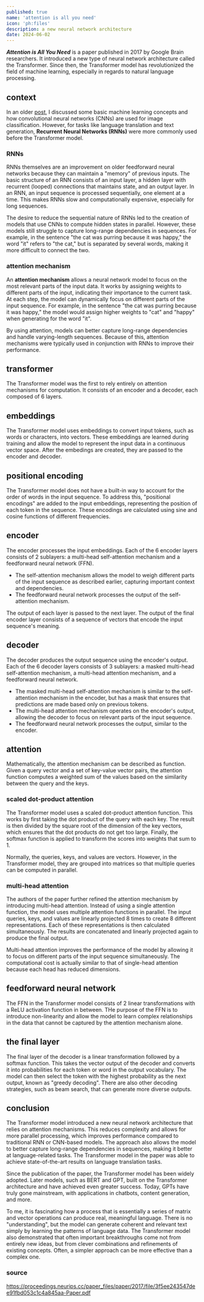 ```yaml
---
published: true
name: 'attention is all you need'
icon: 'ph:files'
description: a new neural network architecture
date: 2024-06-02
---
```


<script>
    import CaptionImage from '$lib/components/CaptionImage.svelte';
</script>

**_Attention is All You Need_** is a paper published in 2017 by Google Brain researchers. It introduced a new type of neural network architecture called the Transformer. Since then, the Transformer model has revolutionized the field of machine learning, especially in regards to natural language processing.

## context

In an older [post](/blog/imagenet), I discussed some basic machine learning concepts and how convolutional neural networks (CNNs) are used for image classification. However, for tasks like language translation and text generation, **Recurrent Neural Networks (RNNs)** were more commonly used before the Transformer model.

### RNNs

RNNs themselves are an improvement on older feedforward neural networks because they can maintain a "memory" of previous inputs. The basic structure of an RNN consists of an input layer, a hidden layer with recurrent (looped) connections that maintains state, and an output layer. In an RNN, an input sequence is processed sequentially, one element at a time. This makes RNNs slow and computationally expensive, especially for long sequences.

The desire to reduce the sequential nature of RNNs led to the creation of models that use CNNs to compute hidden states in parallel. However, these models still struggle to capture long-range dependencies in sequences. For example, in the sentence "the cat was purring because it was happy," the word "it" refers to "the cat," but is separated by several words, making it more difficult to connect the two.

### attention mechanism

An **attention mechanism** allows a neural network model to focus on the most relevant parts of the input data. It works by assigning weights to different parts of the input, indicating their importance to the current task. At each step, the model can dynamically focus on different parts of the input sequence. For example, in the sentence "the cat was purring because it was happy," the model would assign higher weights to "cat" and "happy" when generating for the word "it".

By using attention, models can better capture long-range dependencies and handle varying-length sequences. Because of this, attention mechanisms were typically used in conjunction with RNNs to improve their performance.

## transformer

The Transformer model was the first to rely entirely on attention mechanisms for computation. It consists of an encoder and a decoder, each composed of 6 layers.

<CaptionImage image="transformer-diagram.png" alt="diagram of the Transformer architecture." source="https://proceedings.neurips.cc/paper_files/paper/2017/file/3f5ee243547dee91fbd053c1c4a845aa-Paper.pdf" sizes="50rem" loading="lazy"/>

## embeddings

The Transformer model uses embeddings to convert input tokens, such as words or characters, into vectors. These embeddings are learned during training and allow the model to represent the input data in a continuous vector space. After the embedings are created, they are passed to the encoder and decoder.

## positional encoding

The Transformer model does not have a built-in way to account for the order of words in the input sequence. To address this, "positional encodings" are added to the input embeddings, representing the position of each token in the sequence. These encodings are calculated using sine and cosine functions of different frequencies.

## encoder

The encoder processes the input embeddings. Each of the 6 encoder layers consists of 2 sublayers: a multi-head self-attention mechanism and a feedforward neural network (FFN).

- The self-attention mechanism allows the model to weigh different parts of the input sequence as described earlier, capturing important context and dependencies.
- The feedforward neural network processes the output of the self-attention mechanism.

The output of each layer is passed to the next layer. The output of the final encoder layer consists of a sequence of vectors that encode the input sequence's meaning.

## decoder

The decoder produces the output sequence using the encoder's output. Each of the 6 decoder layers consists of 3 sublayers: a masked multi-head self-attention mechanism, a multi-head attention mechanism, and a feedforward neural network.

- The masked multi-head self-attention mechanism is similar to the self-attention mechanism in the encoder, but has a mask that ensures that predictions are made based only on previous tokens.
- The multi-head attention mechanism operates on the encoder's output, allowing the decoder to focus on relevant parts of the input sequence.
- The feedforward neural network processes the output, similar to the encoder.

## attention

Mathematically, the attention mechanism can be described as function. Given a query vector and a set of key-value vector pairs, the attention function computes a weighted sum of the values based on the similarity between the query and the keys.

### scaled dot-product attention

The Transformer model uses a scaled dot-product attention function. This works by first taking the dot product of the query with each key. The result is then divided by the square root of the dimension of the key vectors, which ensures that the dot products do not get too large. Finally, the softmax function is applied to transform the scores into weights that sum to 1.

Normally, the queries, keys, and values are vectors. However, in the Transformer model, they are grouped into matrices so that multiple queries can be computed in parallel.

### multi-head attention

The authors of the paper further refined the attention mechanism by introducing multi-head attention. Instead of using a single attention function, the model uses multiple attention functions in parallel. The input queries, keys, and values are linearly projected 8 times to create 8 different representations. Each of these representations is then calculated simultaneously. The results are concatenated and linearly projected again to produce the final output.

Multi-head attention improves the performance of the model by allowing it to focus on different parts of the input sequence simultaneously. The computational cost is actually similar to that of single-head attention because each head has reduced dimensions.

## feedforward neural network

The FFN in the Transformer model consists of 2 linear transformations with a ReLU activation function in between. THe purpose of the FFN is to introduce non-linearity and allow the model to learn complex relationships in the data that cannot be captured by the attention mechanism alone.

## the final layer

The final layer of the decoder is a linear transformation followed by a softmax function. This takes the vector output of the decoder and converts it into probabilities for each token or word in the output vocabulary. The model can then select the token with the highest probability as the next output, known as "greedy decoding". There are also other decoding strategies, such as beam search, that can generate more diverse outputs.

## conclusion

The Transformer model introduced a new neural network architecture that relies on attention mechanisms. This reduces complexity and allows for more parallel processing, which improves performance compared to traditional RNN or CNN-based models. The approach also allows the model to better capture long-range dependencies in sequences, making it better at language-related tasks. The Transformer model in the paper was able to achieve state-of-the-art results on language translation tasks.

Since the publication of the paper, the Transformer model has been widely adopted. Later models, such as BERT and GPT, built on the Transformer architecture and have achieved even greater success. Today, GPTs have truly gone mainstream, with applications in chatbots, content generation, and more.

To me, it is fascinating how a process that is essentially a series of matrix and vector operations can produce real, meaningful language. There is no "understanding", but the model can generate coherent and relevant text simply by learning the patterns of language data. The Transformer model also demonstrated that often important breakthroughs come not from entirely new ideas, but from clever combinations and refinements of existing concepts. Often, a simpler approach can be more effective than a complex one.

### source

<https://proceedings.neurips.cc/paper_files/paper/2017/file/3f5ee243547dee91fbd053c1c4a845aa-Paper.pdf>
